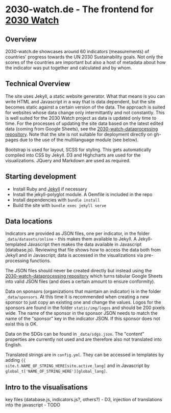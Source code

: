 # 2030-watch.de - The frontend for <a href="https://2030-watch.de/methodik/en/">2030 Watch</a>

## Overview
2030-watch.de showcases around 60 indicators (measurements) of countries' progress towards the UN 2030 Sustainability goals. Not only the scores of the countries are important but also a host of metadata about how the indicator was put together and calculated and by whom.

## Technical Overview
The site uses Jekyll, a static website generator. What that means is you can write HTML and Javascript in a way that is data dependent, but the site becomes static against a certain version of the data. The approach is suited for websites whose data change only intermittantly and not constantly. This is well suited for the 2030 Watch project as data is updated only time to time. For the processes of updating the site data based on the latest edited data (coming from Google Sheets), see the <a href="https://github.com/okfde/2030-watch-dataprocessing">2030-watch-dataprocessing repository</a>. Note that the site is not suitable for deployment directly on gh-pages due to the use of the multilanguage module (see below).

Bootstrap is used for layout, SCSS for styling. This gets automatically compiled into CSS by Jekyll. D3 and Highcharts are used for the visualizations. JQuery and Markdown are used as required.

## Starting development

  - Install Ruby and <a href="https://jekyllrb.com/">Jekyll</a> if necessary
  - Install the jekyll-polyglot module. A Gemfile is included in the repo
  - Install dependencies with `bundle install`
  - Build the site with `bundle exec jekyll serve`


## Data locations
Indicators are provided as JSON files, one per indicator, in the folder <code>_data/datasets/online</code> - this makes them available to Jekyll. A Jekyll-templated Javascript then makes the data available in Javascript (database.js). Reviewing that file shows how to access the data both from Jekyll and in Javascript; data is accessed in the visualizations via pre-processing functions.

The JSON files should never be created directly but instead using the <a href="https://github.com/okfde/2030-watch-dataprocessing">2030-watch-dataprocessing repository</a> which turns tabular Google Sheets into valid JSON files (and does a certain amount to ensure conformity).

Data on sponsors (organizations that maintain an indicator) is in the folder <code>_data/sponsors</code>. At this time it is recommended when creating a new sponsor to just copy an existing one and change the values. Logos for the sponsors are found in the folder <code>static/img/logos</code> and should be 200 pixels wide. The name of the sponsor in the sponsor JSON needs to match the name of the "sponsor" key in the indicator JSON. If this sponsor does not exist this is OK.

Data on the SDGs can be found in <code>_data/sdgs.json</code>. The "content" properties are currently not used and are therefore also not translated into English.

Translated strings are in <code>config.yml</code>. They can be accessed in templates by adding <code>{{ site.t.NAME_OF_STRING_HERE[site.active_lang]</code> and in Javascript by <code>global_t['NAME_OF_STRING_HERE'][global_lang]</code>.

## Intro to the visualisations
key files (database.js, indicators.js?, others?) - D3, injection of translations into the javascript - TODO
